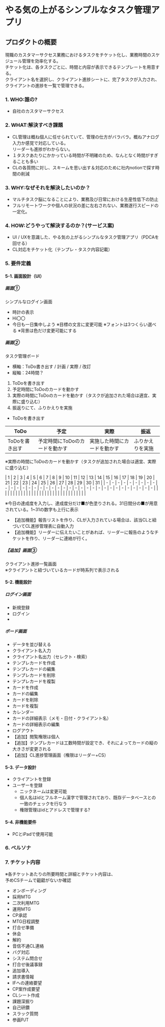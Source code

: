 # やる気の上がるシンプルなタスク管理アプリ

## プロダクトの概要
現職のカスタマーサクセス業務におけるタスクをチケット化し、業務時間のスケジュール管理を効率化する。  
チケット化は、各タスクごとに、時間と内容が表示できるテンプレートを用意する。  
クライアント名を選択し、クライアント進捗シートに、完了タスクが入力され、クライアントの進捗を一覧で管理できる。  

### 1. WHO:誰の?
- 自社のカスタマーサクセス

### 2. WHAT:解決すべき課題
- CL管理は概ね個人に任せられていて、管理の仕方がバラバラ。概ねアナログ入力か感覚で対応している。  
リーダーも進捗がわからない。
- １タスクあたりにかかっている時間が不明確のため、なんとなく時間がすぎることも多い
- CLの各質問に対し、スキームを思い出す＆対応のために社内notionで探す時間の削減

### 3. WHY:なぜそれを解決したいのか？
- マルチタスク脳になることにより、業務及び日常における生産性低下の防止
- フルリモートワークや個人の状況の差に左右されない、業務遂行スピードの一定化。

### 4. HOW:どうやって解決するのか？(サービス案)
- UI / UXを意識した、やる気の上がるシンプルなタスク管理アプリ（PDCAを回せる）
- CL対応をチケット化（テンプレ・タスク内容記載）

### 5. 要件定義

#### 5-1. 画面設計（UI）

##### 画面①

シンプルなログイン画面  

- 時計の表示
- Hi〇〇
- 今日も一日集中しよう ※目標の文言に変更可能
※フォントは3つくらい選べる
※背景は色だけ変更可能にする

##### 画面②

タスク管理ボード  

- 横軸：ToDo書き出す / 計画 / 実際  / 改訂
- 縦軸：24時間？
1. ToDoを書き出す
2. 予定時間にToDoのカードを動かす
3. 実際の時間にToDoのカードを動かす（タスクが追加された場合は適宜、実際に盛り込む）
4. 振返りにて、ふりかえりを実施

- ToDoを書き出す  

| ToDo | 予定  |  実際 | 振返 |
| ---------- | ------------- | ---------- | ------------- |
|  ToDoを書き出す  | 予定時間にToDoのカードを動かす  | 実施した時間にカードを動かす | ふりかえりを実施 |
※実際の時間にToDoのカードを動かす（タスクが追加された場合は適宜、実際に盛り込む） 


| 1 | 2 | 3 | 4 | 5 | 6 | 7 | 8 | 9 | 10 | 11 | 12 | 13 | 14 | 15 | 16 | 17 | 18 | 19 | 20 | 21 | 22 | 23 | 24 | 25 | 26 | 27  | 28 | 29 | 30 | 31 |
| - | - | - | - | - | - | - | - | - | - | - | - | - | - | - | - | - | - | - | - | - | - | - | - | - | - | - | - | - | - | - | - | - | - | - |
| |  |  |  |  |  |  |  |  |  |  |  |  |  |  |  |  |  |  |  |  |  |  |  |  |  |  |  |  |  |  |

※今日の達成度を入力し、達成度分だけ■が色塗りされる。31日間分の■が用意されている。1~31の数字も上行に表示

- 【追加機能】報告リストを作り、CLが入力されている場合は、該当CLと紐づいてCL進捗管理表に自動入力
- 【追加機能】リーダーに伝えたいことがあれば、リーダーに報告のようなチケットを作り、リーダーに連絡が行く。

##### 【追加】画面③

クライアント進捗一覧画面  
※クライアントと紐づいているカードが時系列で表示される

#### 5-2. 機能設計

##### ログイン画面

- 新規登録
- ログイン
- 

##### ボード画面

- データを並び替える
- クライアント名入力
- クライアント名出力（セレクト・検索）
- テンプレカードを作成
- テンプレカードの編集
- テンプレカードを削除
- テンプレカードを複製
- カードを作成
- カードの編集
- カードを削除
- カードを複製
- カレンダー
- カードの詳細表示（メモ・日付・クライアント名）
- カードの詳細表示の編集
- ログアウト
- 【追加】閲覧権限は個人
- 【追加】テンプレカードは工数時間が設定でき、それによってカードの縦の大きさが変更される
- 【追加】CL進捗管理画面（権限はリーダー+CS）

#### 5-3. データ設計

- クライアントを登録
- ユーザーを登録
  - ニックネームは変更可能
  - 個人名はidとフルネーム漢字で管理されており、既存データベースとの一致のチェックを行なう
  - 権限管理はidとアドレスで管理する?

#### 5-4. 非機能要件
- PCとiPadで使用可能

### 6. ペルソナ


### 7. チケット内容

※各チケットあたりの所要時間と詳細とチケット内容は、  
予めCSチームで齟齬がないか確認

- オンボーディング
- 採用MTG
- 二次利用MTG
- 運用MTG
- CP承認
- MTG日程調整
- 打合せ準備
- 休会
- 解約
- 音信不通CL連絡
- バグ対応
- システム問合せ
- 打合せ後議事録
- 追加導入
- 請求書情報
- IFへの連絡要望
- CP案作成要望
- CLシート作成
- 課題深掘り
- 自己研鑽
- スラック質問
- 参画PJT